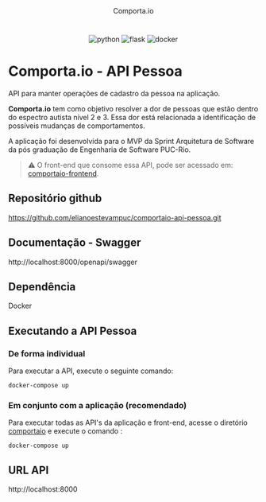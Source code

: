 <p align="center" style="margin: 40px 0">
    Comporta.io
</p>

<div align="center">

![python](https://img.shields.io/badge/Python-3776AB?style=for-the-badge&logo=python&logoColor=white)
![flask](https://img.shields.io/badge/flask-%23000.svg?style=for-the-badge&logo=flask&logoColor=white)
![docker](https://img.shields.io/badge/Docker-2496ED?style=for-the-badge&logo=Docker&logoColor=white)

</div>

# Comporta.io - API Pessoa

API para manter operações de cadastro da pessoa na aplicação.

**Comporta.io** tem como objetivo resolver a dor de pessoas que estão dentro do espectro autista nível 2 e 3. Essa dor está relacionada a identificação de possíveis mudanças de comportamentos.

A aplicação foi desenvolvida para o MVP da Sprint Arquitetura de Software da pós graduação de Engenharia de Software PUC-Rio.

> ⚠️ O front-end que consome essa API, pode ser acessado em: [comportaio-frontend](https://github.com/elianoestevampuc/comportaio-frontend).

## Repositório github
https://github.com/elianoestevampuc/comportaio-api-pessoa.git

## Documentação - Swagger
http://localhost:8000/openapi/swagger

## Dependência
Docker

## Executando a API Pessoa

### De forma individual
Para executar a API, execute o seguinte comando:

```
docker-compose up
```

### Em conjunto com a aplicação (recomendado)
Para executar todas as API's da aplicação e front-end, acesse o diretório [comportaio](https://github.com/elianoestevampuc/comportaio) e execute o comando :

```
docker-compose up
```

## URL API
http://localhost:8000